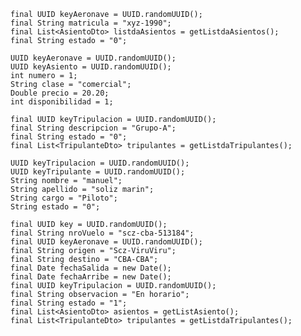 	final UUID keyAeronave = UUID.randomUUID();
	final String matricula = "xyz-1990";
	final List<AsientoDto> listdaAsientos = getListdaAsientos();
	final String estado = "0";

	UUID keyAeronave = UUID.randomUUID();
	UUID keyAsiento = UUID.randomUUID();
	int numero = 1;
	String clase = "comercial";
	Double precio = 20.20;
	int disponibilidad = 1;

	final UUID keyTripulacion = UUID.randomUUID();
	final String descripcion = "Grupo-A";
	final String estado = "0";
	final List<TripulanteDto> tripulantes = getListdaTripulantes();

 	UUID keyTripulacion = UUID.randomUUID();
	UUID keyTripulante = UUID.randomUUID();
	String nombre = "manuel";
	String apellido = "soliz marin";
	String cargo = "Piloto";
	String estado = "0";

	final UUID key = UUID.randomUUID();
	final String nroVuelo = "scz-cba-513184";
	final UUID keyAeronave = UUID.randomUUID();
	final String origen = "Scz-ViruViru";
	final String destino = "CBA-CBA";
	final Date fechaSalida = new Date();
	final Date fechaArribe = new Date();
	final UUID keyTripulacion = UUID.randomUUID();
	final String observacion = "En horario";
	final String estado = "1";
	final List<AsientoDto> asientos = getListAsiento();
	final List<TripulanteDto> tripulantes = getListdaTripulantes();
